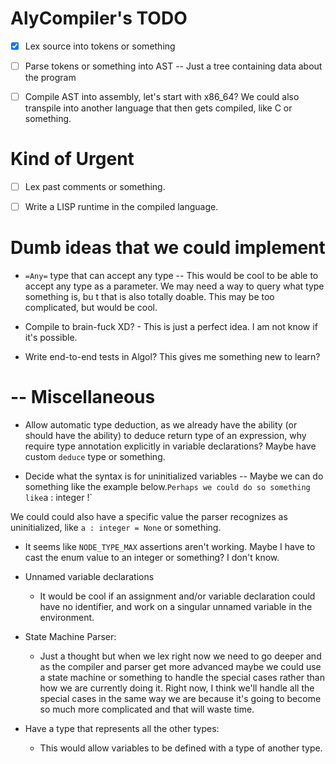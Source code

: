 # AlyCompiler's TODO

- [x] Lex source into tokens or something

- [ ] Parse tokens or something into AST -- Just a tree containing data about the program

- [ ] Compile AST into assembly, let's start with x86_64? We could also transpile into another language that then gets compiled, like C or something.

# Kind of Urgent

- [ ] Lex past comments or something.

- [ ] Write a LISP runtime in the compiled language.

# Dumb ideas that we could implement

- `=Any=` type that can accept any type -- This would be cool to be able to accept any type as a parameter. We may need a way to query what type something is, bu t that is also totally doable. This may be too complicated, but would be cool.

- Compile to brain-fuck XD? - This is just a perfect idea. I am not know if it's possible.

- Write end-to-end tests in Algol? This gives me something new to learn?

# -- Miscellaneous

- Allow automatic type deduction, as we already have the ability (or should have the ability) to deduce return type of an expression, why require type annotation explicitly in variable declarations? Maybe have custom `deduce` type or something.

- Decide what the syntax is for uninitialized variables -- Maybe we can do something like the example below.`
Perhaps we could do so something like `a : integer !`

We could could also have a specific value the parser recognizes as uninitialized, like `a : integer = None` or something.

- It seems like `NODE_TYPE_MAX` assertions aren't working. Maybe I have to cast the enum value to an integer or something? I don't know. 

- Unnamed variable declarations
  - It would be cool if an assignment and/or variable declaration could have no identifier, and work on a singular unnamed variable in the environment.

- State Machine Parser:
  - Just a thought but when we lex right now we need to go deeper and as the compiler and parser get more advanced maybe we could use a state machine or something to handle the special cases rather than how we are currently doing it. Right now, I think we'll handle all the special cases in the same way we are because it's going to become so much more complicated and that will waste time.

- Have a type that represents all the other types:
  - This would allow variables to be defined with a type of another type.